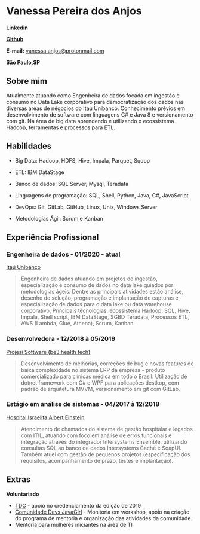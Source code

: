 # Vanessa Pereira dos Anjos

**[Linkedin](https://www.linkedin.com/in/vanessa-p-anjos/)**

**[Github](https://github.com/vssaAnjos)**

**E-mail:** vanessa.anjos@protonmail.com

**São Paulo,SP**

## Sobre mim
Atualmente atuando como Engenheira de dados focada em ingestão e consumo no Data Lake corporativo para democratização dos dados nas diversas áreas de négocios do Itaú Unibanco.
Conhecimento prévios em desenvolvimento de software com linguagens C# e Java 8 e versionamento com git. Na área de big data aprendendo e utilizando o ecossistema Hadoop, ferramentas e processos para ETL.


## Habilidades

* Big Data: Hadoop, HDFS, Hive, Impala, Parquet, Sqoop

* ETL: IBM DataStage

* Banco de dados: SQL Server, Mysql, Teradata

* Linguagens de programação: SQL, Shell, Python, Java, C#, JavaScript

* DevOps: Git, GitLab, GitHub, Linux, Unix, Windows Server

* Metodologias Ágil: Scrum e Kanban


## Experiência Profissional

### Engenheira de dados - 01/2020 - atual
[Itaú Unibanco](https://www.itau.com.br/sobre/quem-somos/)
> Engenheira de dados atuando em projetos de ingestão, especialização e consumo de dados no data lake guiados por metodologias ágeis. Dentre as principais atividades estão análise, desenho de solução, programação e implantação de capturas e especialização de dados para o data lake ou data warehouse corporativo. 
Principais técnologias: ecossistema Hadoop, SQL, Hive, Impala, Shell script, IBM DataStage, SGBD Teradata, Processos ETL, AWS (Lambda, Glue, Athena), Scrum, Kanban.

### Desenvolvedora - 12/2018 à 05/2019
[Projesi Software (be3 health tech)](https://www.projesi.com.br/)
> Desenvolvimento de melhorias, correções de bug e novas features de baixa complexidade no sistema ERP da empresa - produto comercializado para clínicas médica em todo o Brasil. Utilização de dotnet framework com C# e WPF para aplicações destkop, com padrão de arquitetura MVVM, versionamento em git com GitLab.

### Estágio em análise de sistemas - 04/2017 à 12/2018
[Hospital Israelita Albert Einstein](https://www.einstein.br/Pages/Home.aspx)
> Atendimento de chamados do sistema de gestão hospitalar e legados com ITIL, atuando com foco em análise de erros funcionais e integração através do integrador Intersystems Ensemble, utilizando consultas SQL ao banco de dados Intersystems Caché e SoapUI. Também atuei com gestão de pequenos projetos (especificação dos requisitos, acompanhamento de prazo, testes e implantação).

## Extras
**Voluntariado**
* [TDC](https://thedevconf.com/pt) - apoio no credenciamento da edição de 2019 
* [Comunidade Devs JavaGirl](https://www.meetup.com/pt-BR/Devs-Java-Girl/) - Monitoria em workshop, apoio na criação do programa de mentoria e organização das atividades da comunidade.   
* Mentoria para mulheres iniciantes na área de TI
